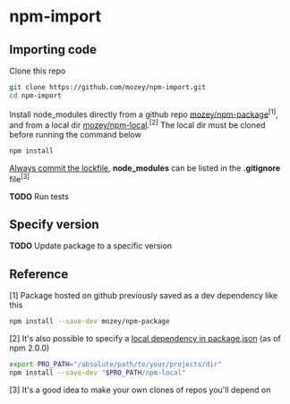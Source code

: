 # npm-import

## Importing code

Clone this repo
```bash
git clone https://github.com/mozey/npm-import.git
cd npm-import
```

Install node_modules directly from a github repo [mozey/npm-package](https://github.com/mozey/npm-package)<sup>[1]</sup>, and from a local dir [mozey/npm-local](https://github.com/mozey/npm-local).<sup>[2]</sup> The local dir must be cloned before running the command below
```bash
npm install
```

[Always commit the lockfile](https://stackoverflow.com/a/76058921/639133), **node_modules** can be listed in the **.gitignore** file<sup>[3]</sup>

**TODO** Run tests


## Specify version

**TODO** Update package to a specific version


## Reference

[1] Package hosted on github previously saved as a dev dependency like this
```bash
npm install --save-dev mozey/npm-package
```

[2] It's also possible to specify a [local dependency in package.json](https://stackoverflow.com/a/26028854/639133) (as of npm 2.0.0)
```bash
export PRO_PATH="/absolute/path/to/your/projects/dir"
npm install --save-dev "$PRO_PATH/npm-local"
```

[3] It's a good idea to make your own clones of repos you'll depend on
